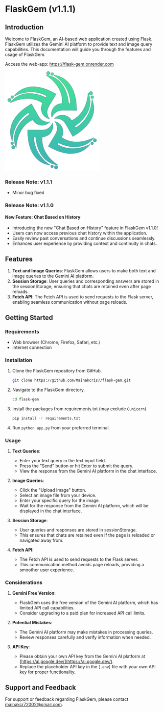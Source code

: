 # FlaskGem (v1.1.1)

## Introduction

Welcome to FlaskGem, an AI-based web application created using Flask. FlaskGem utilizes the Gemini AI platform to provide text and image query capabilities. This documentation will guide you through the features and usage of FlaskGem.

Access the web-app: https://flask-gem.onrender.com

![Logo](./static/flask_gem_avatar.png)

### Release Note: v1.1.1

- Minor bug fixed

### Release Note: v1.1.0

#### New Feature: Chat Based on History

- Introducing the new "Chat Based on History" feature in FlaskGem v1.1.0!
- Users can now access previous chat history within the application.
- Easily review past conversations and continue discussions seamlessly.
- Enhances user experience by providing context and continuity in chats.

## Features

1. **Text and Image Queries**: FlaskGem allows users to make both text and image queries to the Gemini AI platform.
2. **Session Storage**: User queries and corresponding answers are stored in the sessionStorage, ensuring that chats are retained even after page reloads.
3. **Fetch API**: The Fetch API is used to send requests to the Flask server, enabling seamless communication without page reloads.

## Getting Started

### Requirements

- Web browser (Chrome, Firefox, Safari, etc.)
- Internet connection

### Installation

1. Clone the FlaskGem repository from GitHub.
   ```bash
   git clone https://github.com/Mainakcris7/flask-gem.git
   ```
2. Navigate to the FlaskGem directory.
   ```bash
   cd flask-gem
   ```
3. Install the packages from requirements.txt (may exclude `Gunicorn`)
   ```bash
   pip install -r requirements.txt
   ```
4. Run `python app.py` from your preferred terminal.

### Usage

1. **Text Queries**:
   - Enter your text query in the text input field.
   - Press the "Send" button or hit Enter to submit the query.
   - View the response from the Gemini AI platform in the chat interface.

2. **Image Queries**:
   - Click the "Upload Image" button.
   - Select an image file from your device.
   - Enter your specific query for the image.
   - Wait for the response from the Gemini AI platform, which will be displayed in the chat interface.

3. **Session Storage**:
   - User queries and responses are stored in sessionStorage.
   - This ensures that chats are retained even if the page is reloaded or navigated away from.

4. **Fetch API**:
   - The Fetch API is used to send requests to the Flask server.
   - This communication method avoids page reloads, providing a smoother user experience.

### Considerations

1. **Gemini Free Version**:
   - FlaskGem uses the free version of the Gemini AI platform, which has limited API call capabilities.
   - Consider upgrading to a paid plan for increased API call limits.

2. **Potential Mistakes**:
   - The Gemini AI platform may make mistakes in processing queries.
   - Review responses carefully and verify information when needed.

3. **API Key**:
   - Please obtain your own API key from the Gemini AI platform at [https://ai.google.dev/](https://ai.google.dev/).
   - Replace the placeholder API key in the (`.env`) file with your own API key for proper functionality.

## Support and Feedback

For support or feedback regarding FlaskGem, please contact [mainakcr72002@gmail.com](mainakcr72002@gmail.com).
